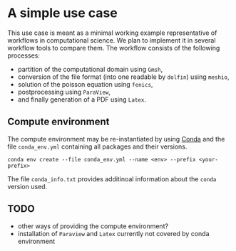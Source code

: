 A simple use case
=================
This use case is meant as a minimal working example representative of workflows in computational science.
We plan to implement it in several workflow tools to compare them.
The workflow consists of the following processes:
* partition of the computational domain using `Gmsh`,
* conversion of the file format (into one readable by `dolfin`) using `meshio`,
* solution of the poisson equation using `fenics`,
* postprocessing using `ParaView`,
* and finally generation of a PDF using `Latex`.

Compute environment
-------------------
The compute environment may be re-instantiated by using [Conda](https://docs.conda.io/projects/conda/en/latest/) and
the file `conda_env.yml` containing all packages and their versions.
```
conda env create --file conda_env.yml --name <env> --prefix <your-prefix>
```
The file `conda_info.txt` provides additinoal information about the `conda` version used.

TODO
----
* other ways of providing the compute environment?
* installation of `Paraview` and `Latex` currently not covered by conda environment
